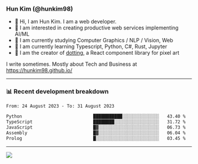 ### Hun Kim (@hunkim98)

- 👋 Hi, I am Hun Kim. I am a web developer. 
- 🤔 I am interested in creating productive web services implementing AI/ML
- 🔭 I am currently studying Computer Graphics / NLP / Vision, Web 
- 🌱 I am currently learning Typescript, Python, C#, Rust, Jupyter
- 🎨 I am the creator of [dotting](hunkim98.github.io/dotting), a React component library for pixel art

I write sometimes. Mostly about Tech and Business at https://hunkim98.github.io/

---
### 📊 Recent development breakdown
<!--START_SECTION:waka-->

```txt
From: 24 August 2023 - To: 31 August 2023

Python                           ███████████░░░░░░░░░░░░░░   43.40 %
TypeScript                       ████████░░░░░░░░░░░░░░░░░   31.72 %
JavaScript                       █▓░░░░░░░░░░░░░░░░░░░░░░░   06.73 %
Assembly                         █▓░░░░░░░░░░░░░░░░░░░░░░░   06.04 %
Prolog                           █░░░░░░░░░░░░░░░░░░░░░░░░   03.45 %
```

<!--END_SECTION:waka-->
---

<!-- <div align='center'> -->
  <img align="center" src="https://github-readme-stats.vercel.app/api?username=hunkim98&theme=dark&show_icons=true"/>
<!-- </div> -->
<!--
**hunkim98/hunkim98** is a ✨ _special_ ✨ repository because its `README.md` (this file) appears on your GitHub profile.

Here are some ideas to get you started:

- 🔭 I’m currently working on ...
- 🌱 I’m currently learning ...
- 👯 I’m looking to collaborate on ...
- 🤔 I’m looking for help with ...
- 💬 Ask me about ...
- 📫 How to reach me: ...
- 😄 Pronouns: ...
- ⚡ Fun fact: ...
-->
